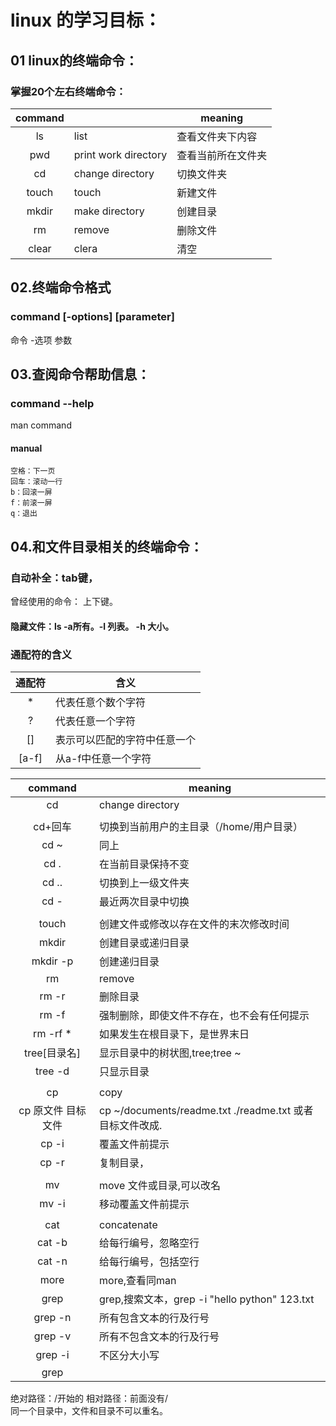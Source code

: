 # linux 的学习目标：
## 01 linux的终端命令：
###	掌握20个左右终端命令：
|command|    |meaning|
|:------:|------|------|
|ls     |list     |查看文件夹下内容|
|pwd    |print work directory|   查看当前所在文件夹|
|cd	|change directory|	切换文件夹|
|touch	|touch|	新建文件|
|mkdir	|make directory|	创建目录|
|rm	|remove|	删除文件|
|clear	|clera   |清空|
## 02.终端命令格式
###	command [-options] [parameter]  
  命令   	-选项	参数
## 03.查阅命令帮助信息：
###	command --help   
 man command	
  
#### manual
 	空格：下一页  
	回车：滚动一行  
	b：回滚一屏  
	f：前滚一屏  
	q：退出  
  
## 04.和文件目录相关的终端命令：
###  自动补全：tab键，    
 曾经使用的命令： 上下键。  
#### 隐藏文件：ls -a所有。-l 列表。  -h 大小。  
  
### 通配符的含义
|通配符|含义|
|:---:|------|
| * |代表任意个数个字符|
|?|代表任意一个字符|
|[]|表示可以匹配的字符中任意一个|
|[a-f]|从a-f中任意一个字符|
  
  
|command|meaning|
|:---:|------|
|cd|change directory|
|||
|cd+回车|切换到当前用户的主目录（/home/用户目录）|
|cd ~|同上|
|cd .|在当前目录保持不变|
|cd ..|切换到上一级文件夹|
|cd -|最近两次目录中切换|
|||
|touch|创建文件或修改以存在文件的末次修改时间|
|mkdir|创建目录或递归目录|
|mkdir -p| 创建递归目录|
|rm|remove|
|rm -r|删除目录|
|rm -f|强制删除，即使文件不存在，也不会有任何提示|
|rm -rf * |如果发生在根目录下，是世界末日|
|tree[目录名]|显示目录中的树状图,tree;tree ~|
|tree -d| 只显示目录|
|||
|cp|copy|
|cp 原文件 目标文件|cp ~/documents/readme.txt ./readme.txt 或者目标文件改成.|
|cp -i|覆盖文件前提示|
|cp -r|复制目录，|
|||
|mv|move 文件或目录,可以改名|
|mv -i|移动覆盖文件前提示|
|||
|cat|concatenate|
|cat -b|给每行编号，忽略空行|
|cat -n|给每行编号，包括空行|
|more|more,查看同man|
|grep|grep,搜索文本，grep -i "hello python" 123.txt|
|grep -n|所有包含文本的行及行号|
|grep -v|所有不包含文本的行及行号|
|grep -i|不区分大小写|
|grep 


  
绝对路径：/开始的
相对路径：前面没有/  
同一个目录中，文件和目录不可以重名。  

